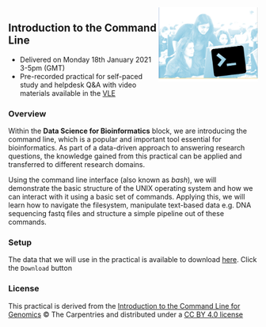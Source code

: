 <img align="right" src=img/course_logo.png width="200">

## Introduction to the Command Line

- Delivered on Monday 18th January 2021 3-5pm (GMT)
- Pre-recorded practical for self-paced study and helpdesk Q&A with video materials available in the [VLE](https://www.vle.cam.ac.uk/course/view.php?id=106822)


### Overview

Within the **Data Science for Bioinformatics** block, we are introducing the command line, which is a popular and important tool essential for bioinformatics. As part of a data-driven approach to answering research questions, the knowledge gained from this practical can be applied and transferred to different research domains.

Using the command line interface (also known as *bash*), we will demonstrate the basic structure of the UNIX operating system and how we can interact with it using a basic set of commands. Applying this, we will learn how to navigate the filesystem, manipulate text-based data e.g. DNA sequencing fastq files and structure a simple pipeline out of these commands.


### Setup

The data that we will use in the practical is available to download [here](https://github.com/semacu/2021-intro-command-line/blob/main/data/shell_data.zip). Click the `Download` button


### License

This practical is derived from the [Introduction to the Command Line for Genomics](https://datacarpentry.org/shell-genomics/) &copy; The Carpentries and distributed under a [CC BY 4.0 license](https://creativecommons.org/licenses/by/4.0/)

